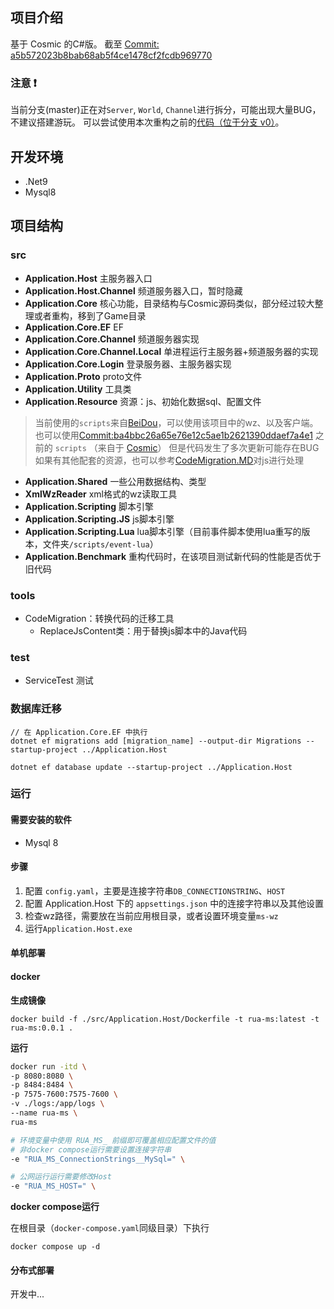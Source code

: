 
## 项目介绍

基于 Cosmic 的C#版。
截至 [Commit: a5b572023b8bab68ab5f4ce1478cf2fcdb969770](https://github.com/P0nk/Cosmic/commit/a5b572023b8bab68ab5f4ce1478cf2fcdb969770)


### 注意 ❗

当前分支(master)正在对`Server`, `World`, `Channel`进行拆分，可能出现大量BUG，不建议搭建游玩。
可以尝试使用本次重构之前的[代码（位于分支 v0）](https://github.com/sigeer/RuaMS/tree/v0)。

## 开发环境

- .Net9
- Mysql8

## 项目结构

### src

- **Application.Host** 主服务器入口
- **Application.Host.Channel** 频道服务器入口，暂时隐藏
- **Application.Core** 核心功能，目录结构与Cosmic源码类似，部分经过较大整理或者重构，移到了Game目录
- **Application.Core.EF** EF
- **Application.Core.Channel** 频道服务器实现
- **Application.Core.Channel.Local** 单进程运行主服务器+频道服务器的实现
- **Application.Core.Login** 登录服务器、主服务器实现
- **Application.Proto** proto文件
- **Application.Utility** 工具类
- **Application.Resource** 资源：js、初始化数据sql、配置文件
 > 当前使用的`scripts`来自[BeiDou](https://github.com/BeiDouMS/BeiDou-Server)，可以使用该项目中的wz、以及客户端。    
也可以使用[Commit:ba4bbc26a65e76e12c5ae1b2621390ddaef7a4e1](https://github.com/sigeer/RuaMS/commit/ba4bbc26a65e76e12c5ae1b2621390ddaef7a4e1) 之前的 `scripts`
（来自于 [Cosmic](https://github.com/P0nk/Cosmic)） 但是代码发生了多次更新可能存在BUG
如果有其他配套的资源，也可以参考[CodeMigration.MD](https://github.com/sigeer/RuaMS/blob/master/docs/CodeMigration.MD#js)对js进行处理
- **Application.Shared** 一些公用数据结构、类型
- **XmlWzReader** xml格式的wz读取工具
- **Application.Scripting** 脚本引擎
- **Application.Scripting.JS** js脚本引擎
- **Application.Scripting.Lua** lua脚本引擎（目前事件脚本使用lua重写的版本，文件夹`/scripts/event-lua`）
- **Application.Benchmark** 重构代码时，在该项目测试新代码的性能是否优于旧代码

### tools

- CodeMigration：转换代码的迁移工具
	- ReplaceJsContent类：用于替换js脚本中的Java代码

### test

- ServiceTest 测试


### 数据库迁移

```
// 在 Application.Core.EF 中执行
dotnet ef migrations add [migration_name] --output-dir Migrations --startup-project ../Application.Host

dotnet ef database update --startup-project ../Application.Host
```

### 运行

#### 需要安装的软件

- Mysql 8

#### 步骤

1. 配置 `config.yaml`，主要是连接字符串`DB_CONNECTIONSTRING`、`HOST`
2. 配置 Application.Host 下的 `appsettings.json` 中的连接字符串以及其他设置
3. 检查wz路径，需要放在当前应用根目录，或者设置环境变量`ms-wz`
4. 运行`Application.Host.exe`

#### 单机部署

#### docker

**生成镜像**

`docker build -f ./src/Application.Host/Dockerfile -t rua-ms:latest -t rua-ms:0.0.1 .`

**运行**

```bash
docker run -itd \
-p 8080:8080 \
-p 8484:8484 \
-p 7575-7600:7575-7600 \
-v ./logs:/app/logs \
--name rua-ms \
rua-ms

# 环境变量中使用 RUA_MS_ 前缀即可覆盖相应配置文件的值
# 非docker compose运行需要设置连接字符串
-e "RUA_MS_ConnectionStrings__MySql=" \

# 公网运行运行需要修改Host
-e "RUA_MS_HOST=" \
```

**docker compose运行**

在根目录（`docker-compose.yaml`同级目录）下执行
```
docker compose up -d
```

#### 分布式部署

开发中...
